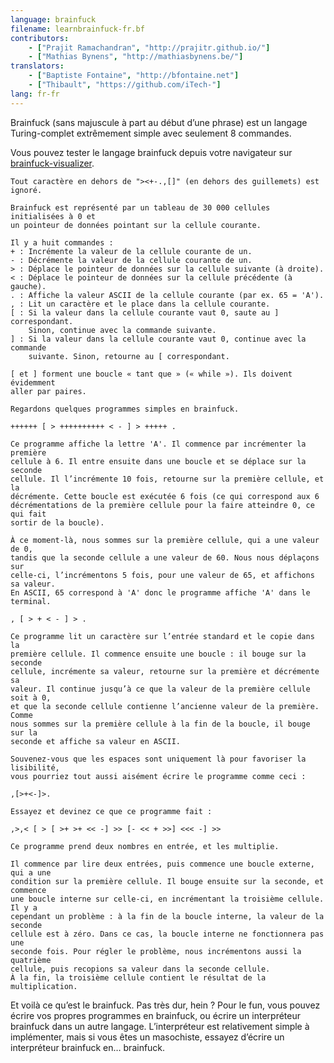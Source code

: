 ```yaml
---
language: brainfuck
filename: learnbrainfuck-fr.bf
contributors:
    - ["Prajit Ramachandran", "http://prajitr.github.io/"]
    - ["Mathias Bynens", "http://mathiasbynens.be/"]
translators:
    - ["Baptiste Fontaine", "http://bfontaine.net"]
    - ["Thibault", "https://github.com/iTech-"]
lang: fr-fr
---
```


Brainfuck (sans majuscule à part au début d’une phrase) est un langage
Turing-complet extrêmement simple avec seulement 8 commandes.

Vous pouvez tester le langage brainfuck depuis votre navigateur sur [brainfuck-visualizer](http://fatiherikli.github.io/brainfuck-visualizer/).

```
Tout caractère en dehors de "><+-.,[]" (en dehors des guillemets) est ignoré.

Brainfuck est représenté par un tableau de 30 000 cellules initialisées à 0 et
un pointeur de données pointant sur la cellule courante.

Il y a huit commandes :
+ : Incrémente la valeur de la cellule courante de un.
- : Décrémente la valeur de la cellule courante de un.
> : Déplace le pointeur de données sur la cellule suivante (à droite).
< : Déplace le pointeur de données sur la cellule précédente (à gauche).
. : Affiche la valeur ASCII de la cellule courante (par ex. 65 = 'A').
, : Lit un caractère et le place dans la cellule courante.
[ : Si la valeur dans la cellule courante vaut 0, saute au ] correspondant.
    Sinon, continue avec la commande suivante.
] : Si la valeur dans la cellule courante vaut 0, continue avec la commande
    suivante. Sinon, retourne au [ correspondant.

[ et ] forment une boucle « tant que » (« while »). Ils doivent évidemment
aller par paires.

Regardons quelques programmes simples en brainfuck.

++++++ [ > ++++++++++ < - ] > +++++ .

Ce programme affiche la lettre 'A'. Il commence par incrémenter la première
cellule à 6. Il entre ensuite dans une boucle et se déplace sur la seconde
cellule. Il l’incrémente 10 fois, retourne sur la première cellule, et la
décrémente. Cette boucle est exécutée 6 fois (ce qui correspond aux 6
décrémentations de la première cellule pour la faire atteindre 0, ce qui fait
sortir de la boucle).

À ce moment-là, nous sommes sur la première cellule, qui a une valeur de 0,
tandis que la seconde cellule a une valeur de 60. Nous nous déplaçons sur
celle-ci, l’incrémentons 5 fois, pour une valeur de 65, et affichons sa valeur.
En ASCII, 65 correspond à 'A' donc le programme affiche 'A' dans le terminal.

, [ > + < - ] > .

Ce programme lit un caractère sur l’entrée standard et le copie dans la
première cellule. Il commence ensuite une boucle : il bouge sur la seconde
cellule, incrémente sa valeur, retourne sur la première et décrémente sa
valeur. Il continue jusqu’à ce que la valeur de la première cellule soit à 0,
et que la seconde cellule contienne l’ancienne valeur de la première. Comme
nous sommes sur la première cellule à la fin de la boucle, il bouge sur la
seconde et affiche sa valeur en ASCII.

Souvenez-vous que les espaces sont uniquement là pour favoriser la lisibilité,
vous pourriez tout aussi aisément écrire le programme comme ceci :

,[>+<-]>.

Essayez et devinez ce que ce programme fait :

,>,< [ > [ >+ >+ << -] >> [- << + >>] <<< -] >>

Ce programme prend deux nombres en entrée, et les multiplie.

Il commence par lire deux entrées, puis commence une boucle externe, qui a une
condition sur la première cellule. Il bouge ensuite sur la seconde, et commence
une boucle interne sur celle-ci, en incrémentant la troisième cellule. Il y a
cependant un problème : à la fin de la boucle interne, la valeur de la seconde
cellule est à zéro. Dans ce cas, la boucle interne ne fonctionnera pas une
seconde fois. Pour régler le problème, nous incrémentons aussi la quatrième
cellule, puis recopions sa valeur dans la seconde cellule.
À la fin, la troisième cellule contient le résultat de la multiplication.
```

Et voilà ce qu’est le brainfuck. Pas très dur, hein ? Pour le fun, vous pouvez
écrire vos propres programmes en brainfuck, ou écrire un interpréteur brainfuck
dans un autre langage. L’interpréteur est relativement simple à implémenter,
mais si vous êtes un masochiste, essayez d’écrire un interpréteur brainfuck en…
brainfuck.
